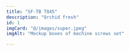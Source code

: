 ```yaml
---
title: "SF-TB T845"
description: "Orchid fresh"
id: 1
imgCard: "@/images/super.jpeg"
imgAlt: "Mockup boxes of machine screws set"

---
```

